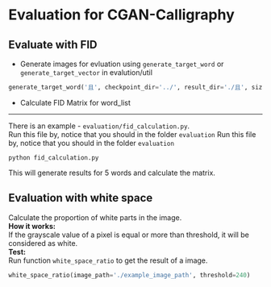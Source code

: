 # Evaluation for CGAN-Calligraphy
## Evaluate with FID
* Generate images for evluation using `generate_target_word` or `generate_target_vector` in evalution/util
```python
generate_target_word('且', checkpoint_dir='../', result_dir='./且', size=5)
```
* Calculate FID Matrix for word_list
---
There is an example - `evaluation/fid_calculation.py`.  
Run this file by, notice that you should in the folder `evaluation`
Run this file by, notice that you should in the folder `evaluation`
```shell script
python fid_calculation.py
```
This will generate results for 5 words and calculate the matrix.

## Evaluation with white space
Calculate the proportion of white parts in the image.  
**How it works:**   
If the grayscale value of a pixel is equal or more than threshold, 
it will be considered as white.  
**Test:**  
Run function `white_space_ratio` to get the result of a image.
```python
white_space_ratio(image_path='./example_image_path', threshold=240)
```
